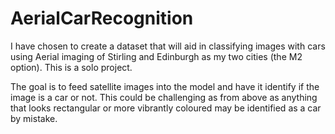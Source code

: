 # AerialCarRecognition
I have chosen to create a dataset that will aid in classifying images with cars using Aerial imaging of Stirling and Edinburgh as my two cities (the M2 option).
This is a solo project.

The goal is to feed satellite images into the model and have it identify if the image is a car or not. 
This could be challenging as from above as anything that looks rectangular or more vibrantly coloured may be identified as a car by mistake.
